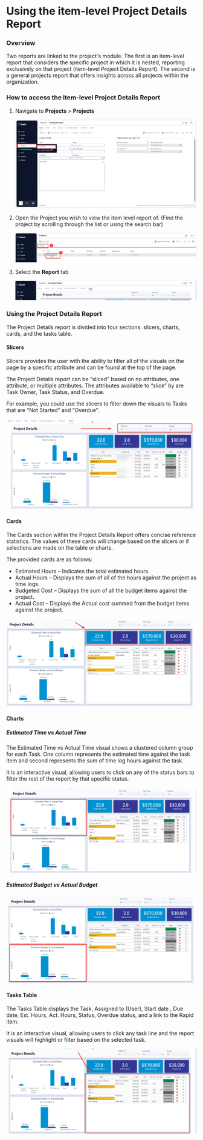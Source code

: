 # Using the item-level Project Details Report

### Overview

Two reports are linked to the project's module. The first is an item-level report that considers the specific project in which it is nested, reporting exclusively on that project (item-level Project Details Report). The second is a general projects report that offers insights across all projects within the organization.

### How to access the item-level Project Details Report

1. Navigate to **Projects** &gt; **Projects**  

    ![Side bar navigate to projects](<Side bar navigate to projects.png>)

2. Open the Project you wish to view the item level report of. (Find the project by scrolling through the list or using the search bar)

    ![Open a Project](<Open a project.png>)

3. Select the **Report** tab  

    ![Navigate to the report tab](<Select the report tab.png>)

### Using the Project Details Report

The Project Details report is divided into four sections: slicers, charts, cards, and the tasks table.

#### Slicers

Slicers provides the user with the ability to filter all of the visuals on the page by a specific attribute and can be found at the top of the page.

The Project Details report can be “sliced” based on no attributes, one attribute, or multiple attributes. The attributes available to “slice” by are Task Owner, Task Status, and Overdue.

For example, you could use the slicers to filter down the visuals to Tasks that are “Not Started” and “Overdue”.

![Project details report with slicers highlighted](<Project details report slicers highlighted.png>)

#### Cards

The Cards section within the Project Details Report offers concise reference statistics. The values of these cards will change based on the slicers or if selections are made on the table or charts.

The provided cards are as follows:

- Estimated Hours – Indicates the total estimated hours.
- Actual Hours – Displays the sum of all of the hours against the project as time logs.
- Budgeted Cost – Displays the sum of all the budget items against the project.
- Actual Cost – Displays the Actual cost summed from the budget items against the project.

![Project details report with cards highlighted](<project details report cards highlighted.png>)

#### Charts

##### Estimated Time vs Actual Time

The Estimated Time vs Actual Time visual shows a clustered column group for each Task. One column represents the estimated time against the task item and second represents the sum of time log hours against the task.

It is an interactive visual, allowing users to click on any of the status bars to filter the rest of the report by that specific status.

![Project details report with time graph highlighted](<project details report time hihglighted.png>)

##### Estimated Budget vs Actual Budget

![Project details report with budget highlighted](<Project details report budget highlighted.png>)

#### Tasks Table

The Tasks Table displays the Task, Assigned to (User), Start date , Due date, Est. Hours, Act. Hours, Status, Overdue status, and a link to the Rapid item.

It is an interactive visual, allowing users to click any task line and the report visuals will highlight or filter based on the selected task.

![Project details report with table highlighted](<Project details table highlighted.png>)